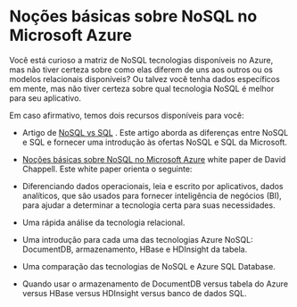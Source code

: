 <properties 
    pageTitle="Compreender as tecnologias de NoSQL no Azure | Microsoft Azure" 
    description="Saiba como o Azure NoSQL pode ajudá-lo a gerenciar dados não adequados para bancos de dados relacionais. Armazenamento de DocumentDB versus tabela versus HBase versus HDInsight versus banco de dados SQL." 
    editor="cgronlun" 
    manager="jhubbard" 
    services="documentdb, storage, hdinsight" 
    documentationCenter="" 
    authors="mimig1"/>

<tags 
    ms.service="multiple" 
    ms.workload="multiple" 
    ms.tgt_pltfrm="na" 
    ms.devlang="na" 
    ms.topic="article" 
    ms.date="10/26/2016" 
    ms.author="mimig"/>

# <a name="understanding-nosql-on-microsoft-azure"></a>Noções básicas sobre NoSQL no Microsoft Azure

Você está curioso a matriz de NoSQL tecnologias disponíveis no Azure, mas não tiver certeza sobre como elas diferem de uns aos outros ou os modelos relacionais disponíveis? Ou talvez você tenha dados específicos em mente, mas não tiver certeza sobre qual tecnologia NoSQL é melhor para seu aplicativo. 


Em caso afirmativo, temos dois recursos disponíveis para você: 

- Artigo de [NoSQL vs SQL](documentdb-nosql-vs-sql.md) . Este artigo aborda as diferenças entre NoSQL e SQL e fornecer uma introdução às ofertas NoSQL e SQL da Microsoft.
- [Noções básicas sobre NoSQL no Microsoft Azure](http://go.microsoft.com/fwlink/p/?LinkId=330292) white paper de David Chappell. Este white paper orienta o seguinte:

 - Diferenciando dados operacionais, leia e escrito por aplicativos, dados analíticos, que são usados para fornecer inteligência de negócios (BI), para ajudar a determinar a tecnologia certa para suas necessidades.
 - Uma rápida análise da tecnologia relacional.
 - Uma introdução para cada uma das tecnologias Azure NoSQL: DocumentDB, armazenamento, HBase e HDInsight da tabela.
 - Uma comparação das tecnologias de NoSQL e Azure SQL Database. 
 - Quando usar o armazenamento de DocumentDB versus tabela do Azure versus HBase versus HDInsight versus banco de dados SQL.


 
